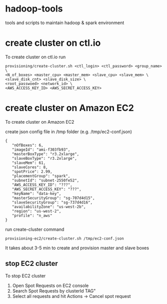 # hadoop-tools
tools and scripts to maintain hadoop &amp; spark environment

# create cluster on ctl.io
To create cluster on ctl.io run
```
provisioning/create-cluster.sh <ctl_login> <ctl_password> <group_name> \
<N_of_boxes> <master_cpu> <master_mem> <slave_cpu> <slave_mem> \
<slave_disk_cnt> <slave_disk_size> \
<root_passwoed> <network_id> \
<AWS_ACCESS_KEY_ID> <AWS_SECRET_ACCESS_KEY>
```

# create cluster on Amazon EC2
To create cluster on Amazon EC2

create json config file in /tmp folder (e.g. /tmp/ec2-conf.json)
```
{
   "nOfBoxes": 6,
   "imageId": "ami-f303fb93",
   "masterBoxType": "r3.2xlarge",
   "slaveBoxType": "r3.2xlarge",
   "slaveMem": 61,
   "slaveCores": 8,
   "spotPrice": 2.99,
   "placementGroup": "spark",
   "subnetId": "subnet-2550fe52",
   "AWS_ACCESS_KEY_ID": "???",
   "AWS_SECRET_ACCESS_KEY": "???",
   "keyName": "data-key",
   "masterSecurityGroup": "sg-707d4d15",
   "slaveSecurityGroup": "sg-737d4d16",
   "availabilityZone": "us-west-2b",
   "region": "us-west-2",
   "profile": "n_aws"
}
```

run create-cluster command
```
provisioning-ec2/create-cluster.sh /tmp/ec2-conf.json
```
It takes about 3-5 min to create and provision master and slave boxes

## stop EC2 cluster
To stop EC2 cluster

1. Open Spot Requests on EC2 console
2. Search Spot Requests by clusterId TAG"
3. Select all requests and hit Actions -> Cancel spot request
